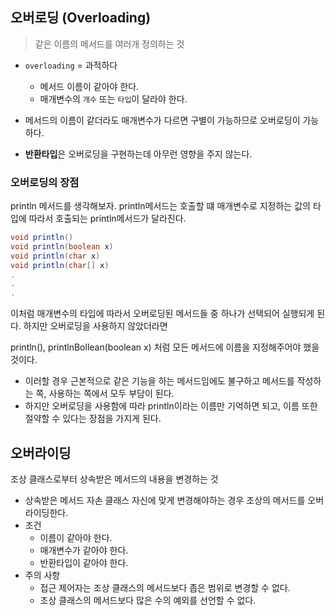 ## 오버로딩 (Overloading)

> 같은 이름의 메서드를 여러개 정의하는 것

* ```overloading``` = 과적하다



  * 메서드 이름이 같아야 한다.
  * 매개변수의 ```개수``` 또는 ```타입```이 달라야 한다.  
* 메서드의 이름이 같더라도 매개변수가 다르면 구별이 가능하므로 오버로딩이 가능하다.
* **반환타입**은 오버로딩을 구현하는데 아무런 영향을 주지 않는다.

### 오버로딩의 장점

println 메서드를 생각해보자. println메서드는 호출할 떄 매개변수로 지정하는 값의 타입에 따라서 호출되는 println메서드가 달라진다.

```java
void println()
void println(boolean x)
void println(char x)
void println(char[] x)
.
.
.
```
이처럼 매개변수의 타입에 따라서 오버로딩된 메서드들 중 하나가 선택되어 실행되게 된다.
하지만 오버로딩을 사용하지 않았더라면

println(), printlnBollean(boolean x) 처럼 모든 메서드에 이름을 지정해주어야 했을 것이다.
* 이러할 경우 근본적으로 같은 기능을 하는 메서드임에도 불구하고 메서드를 작성하는 쪽, 사용하는 쪽에서 모두 부담이 된다.
* 하지만 오버로딩을 사용함에 따라 println이라는 이름만 기억하면 되고, 이름 또한 절약할 수 있다는 장점을 가지게 된다.

## 오버라이딩 

조상 클래스로부터 상속받은 메서드의 내용을 변경하는 것
* 상속받은 메서드 자손 클래스 자신에 맞게 변경해야하는 경우 조상의 메서드를 오버라이딩한다.
* 조건
  * 이름이 같아야 한다.
  * 매개변수가 같아야 한다.
  * 반환타입이 같아야 한다.
* 주의 사항
  * 접근 제어자는 조상 클래스의 메서드보다 좁은 범위로 변경할 수 없다.
  * 조상 클래스의 메서드보다 많은 수의 예외를 선언할 수 없다.  
